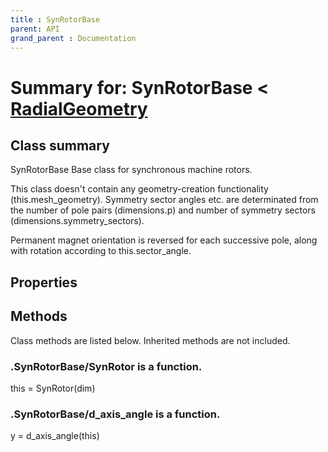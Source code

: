 ```yaml
---
title : SynRotorBase
parent: API
grand_parent : Documentation
---
```

# Summary for: **SynRotorBase**  < [RadialGeometry](RadialGeometry.html)

## Class summary

SynRotorBase Base class for synchronous machine rotors.

This class doesn't contain any geometry-creation functionality
(this.mesh_geometry). Symmetry sector angles etc. are determinated
from the number of pole pairs (dimensions.p) and number of symmetry sectors
(dimensions.symmetry_sectors).

Permanent magnet orientation is reversed for each successive pole,
along with rotation according to this.sector_angle.

## Properties


## Methods

Class methods are listed below. Inherited methods are not included.

### .**SynRotor**Base/SynRotor is a function.
this = SynRotor(dim)

### .SynRotorBase/**d_axis_angle** is a function.
y = d_axis_angle(this)


